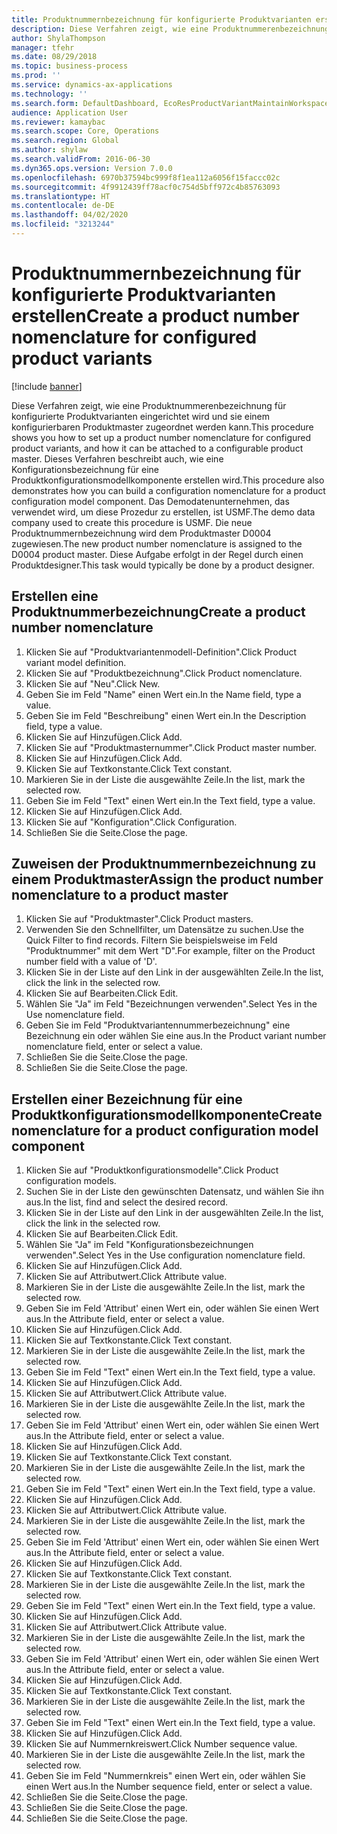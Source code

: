 ```yaml
---
title: Produktnummernbezeichnung für konfigurierte Produktvarianten erstellen
description: Diese Verfahren zeigt, wie eine Produktnummerenbezeichnung für konfigurierte Produktvarianten eingerichtet wird und sie einem konfigurierbaren Produktmaster zugeordnet werden kann.
author: ShylaThompson
manager: tfehr
ms.date: 08/29/2018
ms.topic: business-process
ms.prod: ''
ms.service: dynamics-ax-applications
ms.technology: ''
ms.search.form: DefaultDashboard, EcoResProductVariantMaintainWorkspace, EcoResNomenclature, EcoResProductListPage, EcoResProductDetails, PCProductConfigurationModelListPage, PCProductConfigurationModelDetails
audience: Application User
ms.reviewer: kamaybac
ms.search.scope: Core, Operations
ms.search.region: Global
ms.author: shylaw
ms.search.validFrom: 2016-06-30
ms.dyn365.ops.version: Version 7.0.0
ms.openlocfilehash: 6970b37594bc999f8f1ea112a6056f15faccc02c
ms.sourcegitcommit: 4f9912439ff78acf0c754d5bff972c4b85763093
ms.translationtype: HT
ms.contentlocale: de-DE
ms.lasthandoff: 04/02/2020
ms.locfileid: "3213244"
---
```

# <a name="create-a-product-number-nomenclature-for-configured-product-variants"></a><span data-ttu-id="861be-103">Produktnummernbezeichnung für konfigurierte Produktvarianten erstellen</span><span class="sxs-lookup"><span data-stu-id="861be-103">Create a product number nomenclature for configured product variants</span></span>

[!include [banner](../../includes/banner.md)]

<span data-ttu-id="861be-104">Diese Verfahren zeigt, wie eine Produktnummerenbezeichnung für konfigurierte Produktvarianten eingerichtet wird und sie einem konfigurierbaren Produktmaster zugeordnet werden kann.</span><span class="sxs-lookup"><span data-stu-id="861be-104">This procedure shows you how to set up a product number nomenclature for configured product variants, and how it can be attached to a configurable product master.</span></span> <span data-ttu-id="861be-105">Dieses Verfahren beschreibt auch, wie eine Konfigurationsbezeichnung für eine Produktkonfigurationsmodellkomponente erstellen wird.</span><span class="sxs-lookup"><span data-stu-id="861be-105">This procedure also demonstrates how you can build a configuration nomenclature for a product configuration model component.</span></span> <span data-ttu-id="861be-106">Das Demodatenunternehmen, das verwendet wird, um diese Prozedur zu erstellen, ist USMF.</span><span class="sxs-lookup"><span data-stu-id="861be-106">The demo data company used to create this procedure is USMF.</span></span> <span data-ttu-id="861be-107">Die neue Produktnummernbezeichnung wird dem Produktmaster D0004 zugewiesen.</span><span class="sxs-lookup"><span data-stu-id="861be-107">The new product number nomenclature is assigned to the D0004 product master.</span></span> <span data-ttu-id="861be-108">Diese Aufgabe erfolgt in der Regel durch einen Produktdesigner.</span><span class="sxs-lookup"><span data-stu-id="861be-108">This task would typically be done by a product designer.</span></span>


## <a name="create-a-product-number-nomenclature"></a><span data-ttu-id="861be-109">Erstellen eine Produktnummerbezeichnung</span><span class="sxs-lookup"><span data-stu-id="861be-109">Create a product number nomenclature</span></span>
1. <span data-ttu-id="861be-110">Klicken Sie auf "Produktvariantenmodell-Definition".</span><span class="sxs-lookup"><span data-stu-id="861be-110">Click Product variant model definition.</span></span>
2. <span data-ttu-id="861be-111">Klicken Sie auf "Produktbezeichnung".</span><span class="sxs-lookup"><span data-stu-id="861be-111">Click Product nomenclature.</span></span>
3. <span data-ttu-id="861be-112">Klicken Sie auf "Neu".</span><span class="sxs-lookup"><span data-stu-id="861be-112">Click New.</span></span>
4. <span data-ttu-id="861be-113">Geben Sie im Feld "Name" einen Wert ein.</span><span class="sxs-lookup"><span data-stu-id="861be-113">In the Name field, type a value.</span></span>
5. <span data-ttu-id="861be-114">Geben Sie im Feld "Beschreibung" einen Wert ein.</span><span class="sxs-lookup"><span data-stu-id="861be-114">In the Description field, type a value.</span></span>
6. <span data-ttu-id="861be-115">Klicken Sie auf Hinzufügen.</span><span class="sxs-lookup"><span data-stu-id="861be-115">Click Add.</span></span>
7. <span data-ttu-id="861be-116">Klicken Sie auf "Produktmasternummer".</span><span class="sxs-lookup"><span data-stu-id="861be-116">Click Product master number.</span></span>
8. <span data-ttu-id="861be-117">Klicken Sie auf Hinzufügen.</span><span class="sxs-lookup"><span data-stu-id="861be-117">Click Add.</span></span>
9. <span data-ttu-id="861be-118">Klicken Sie auf Textkonstante.</span><span class="sxs-lookup"><span data-stu-id="861be-118">Click Text constant.</span></span>
10. <span data-ttu-id="861be-119">Markieren Sie in der Liste die ausgewählte Zeile.</span><span class="sxs-lookup"><span data-stu-id="861be-119">In the list, mark the selected row.</span></span>
11. <span data-ttu-id="861be-120">Geben Sie im Feld "Text" einen Wert ein.</span><span class="sxs-lookup"><span data-stu-id="861be-120">In the Text field, type a value.</span></span>
12. <span data-ttu-id="861be-121">Klicken Sie auf Hinzufügen.</span><span class="sxs-lookup"><span data-stu-id="861be-121">Click Add.</span></span>
13. <span data-ttu-id="861be-122">Klicken Sie auf "Konfiguration".</span><span class="sxs-lookup"><span data-stu-id="861be-122">Click Configuration.</span></span>
14. <span data-ttu-id="861be-123">Schließen Sie die Seite.</span><span class="sxs-lookup"><span data-stu-id="861be-123">Close the page.</span></span>

## <a name="assign-the-product-number-nomenclature-to-a-product-master"></a><span data-ttu-id="861be-124">Zuweisen der Produktnummernbezeichnung zu einem Produktmaster</span><span class="sxs-lookup"><span data-stu-id="861be-124">Assign the product number nomenclature to a product master</span></span>
1. <span data-ttu-id="861be-125">Klicken Sie auf "Produktmaster".</span><span class="sxs-lookup"><span data-stu-id="861be-125">Click Product masters.</span></span>
2. <span data-ttu-id="861be-126">Verwenden Sie den Schnellfilter, um Datensätze zu suchen.</span><span class="sxs-lookup"><span data-stu-id="861be-126">Use the Quick Filter to find records.</span></span> <span data-ttu-id="861be-127">Filtern Sie beispielsweise im Feld "Produktnummer" mit dem Wert "D".</span><span class="sxs-lookup"><span data-stu-id="861be-127">For example, filter on the Product number field with a value of 'D'.</span></span>
3. <span data-ttu-id="861be-128">Klicken Sie in der Liste auf den Link in der ausgewählten Zeile.</span><span class="sxs-lookup"><span data-stu-id="861be-128">In the list, click the link in the selected row.</span></span>
4. <span data-ttu-id="861be-129">Klicken Sie auf Bearbeiten.</span><span class="sxs-lookup"><span data-stu-id="861be-129">Click Edit.</span></span>
5. <span data-ttu-id="861be-130">Wählen Sie "Ja" im Feld "Bezeichnungen verwenden".</span><span class="sxs-lookup"><span data-stu-id="861be-130">Select Yes in the Use nomenclature field.</span></span>
6. <span data-ttu-id="861be-131">Geben Sie im Feld "Produktvariantennummerbezeichnung" eine Bezeichnung ein oder wählen Sie eine aus.</span><span class="sxs-lookup"><span data-stu-id="861be-131">In the Product variant number nomenclature field, enter or select a value.</span></span>
7. <span data-ttu-id="861be-132">Schließen Sie die Seite.</span><span class="sxs-lookup"><span data-stu-id="861be-132">Close the page.</span></span>
8. <span data-ttu-id="861be-133">Schließen Sie die Seite.</span><span class="sxs-lookup"><span data-stu-id="861be-133">Close the page.</span></span>

## <a name="create-nomenclature-for-a-product-configuration-model-component"></a><span data-ttu-id="861be-134">Erstellen einer Bezeichnung für eine Produktkonfigurationsmodellkomponente</span><span class="sxs-lookup"><span data-stu-id="861be-134">Create nomenclature for a product configuration model component</span></span>
1. <span data-ttu-id="861be-135">Klicken Sie auf "Produktkonfigurationsmodelle".</span><span class="sxs-lookup"><span data-stu-id="861be-135">Click Product configuration models.</span></span>
2. <span data-ttu-id="861be-136">Suchen Sie in der Liste den gewünschten Datensatz, und wählen Sie ihn aus.</span><span class="sxs-lookup"><span data-stu-id="861be-136">In the list, find and select the desired record.</span></span>
3. <span data-ttu-id="861be-137">Klicken Sie in der Liste auf den Link in der ausgewählten Zeile.</span><span class="sxs-lookup"><span data-stu-id="861be-137">In the list, click the link in the selected row.</span></span>
4. <span data-ttu-id="861be-138">Klicken Sie auf Bearbeiten.</span><span class="sxs-lookup"><span data-stu-id="861be-138">Click Edit.</span></span>
5. <span data-ttu-id="861be-139">Wählen Sie "Ja" im Feld "Konfigurationsbezeichnungen verwenden".</span><span class="sxs-lookup"><span data-stu-id="861be-139">Select Yes in the Use configuration nomenclature field.</span></span>
6. <span data-ttu-id="861be-140">Klicken Sie auf Hinzufügen.</span><span class="sxs-lookup"><span data-stu-id="861be-140">Click Add.</span></span>
7. <span data-ttu-id="861be-141">Klicken Sie auf Attributwert.</span><span class="sxs-lookup"><span data-stu-id="861be-141">Click Attribute value.</span></span>
8. <span data-ttu-id="861be-142">Markieren Sie in der Liste die ausgewählte Zeile.</span><span class="sxs-lookup"><span data-stu-id="861be-142">In the list, mark the selected row.</span></span>
9. <span data-ttu-id="861be-143">Geben Sie im Feld 'Attribut' einen Wert ein, oder wählen Sie einen Wert aus.</span><span class="sxs-lookup"><span data-stu-id="861be-143">In the Attribute field, enter or select a value.</span></span>
10. <span data-ttu-id="861be-144">Klicken Sie auf Hinzufügen.</span><span class="sxs-lookup"><span data-stu-id="861be-144">Click Add.</span></span>
11. <span data-ttu-id="861be-145">Klicken Sie auf Textkonstante.</span><span class="sxs-lookup"><span data-stu-id="861be-145">Click Text constant.</span></span>
12. <span data-ttu-id="861be-146">Markieren Sie in der Liste die ausgewählte Zeile.</span><span class="sxs-lookup"><span data-stu-id="861be-146">In the list, mark the selected row.</span></span>
13. <span data-ttu-id="861be-147">Geben Sie im Feld "Text" einen Wert ein.</span><span class="sxs-lookup"><span data-stu-id="861be-147">In the Text field, type a value.</span></span>
14. <span data-ttu-id="861be-148">Klicken Sie auf Hinzufügen.</span><span class="sxs-lookup"><span data-stu-id="861be-148">Click Add.</span></span>
15. <span data-ttu-id="861be-149">Klicken Sie auf Attributwert.</span><span class="sxs-lookup"><span data-stu-id="861be-149">Click Attribute value.</span></span>
16. <span data-ttu-id="861be-150">Markieren Sie in der Liste die ausgewählte Zeile.</span><span class="sxs-lookup"><span data-stu-id="861be-150">In the list, mark the selected row.</span></span>
17. <span data-ttu-id="861be-151">Geben Sie im Feld 'Attribut' einen Wert ein, oder wählen Sie einen Wert aus.</span><span class="sxs-lookup"><span data-stu-id="861be-151">In the Attribute field, enter or select a value.</span></span>
18. <span data-ttu-id="861be-152">Klicken Sie auf Hinzufügen.</span><span class="sxs-lookup"><span data-stu-id="861be-152">Click Add.</span></span>
19. <span data-ttu-id="861be-153">Klicken Sie auf Textkonstante.</span><span class="sxs-lookup"><span data-stu-id="861be-153">Click Text constant.</span></span>
20. <span data-ttu-id="861be-154">Markieren Sie in der Liste die ausgewählte Zeile.</span><span class="sxs-lookup"><span data-stu-id="861be-154">In the list, mark the selected row.</span></span>
21. <span data-ttu-id="861be-155">Geben Sie im Feld "Text" einen Wert ein.</span><span class="sxs-lookup"><span data-stu-id="861be-155">In the Text field, type a value.</span></span>
22. <span data-ttu-id="861be-156">Klicken Sie auf Hinzufügen.</span><span class="sxs-lookup"><span data-stu-id="861be-156">Click Add.</span></span>
23. <span data-ttu-id="861be-157">Klicken Sie auf Attributwert.</span><span class="sxs-lookup"><span data-stu-id="861be-157">Click Attribute value.</span></span>
24. <span data-ttu-id="861be-158">Markieren Sie in der Liste die ausgewählte Zeile.</span><span class="sxs-lookup"><span data-stu-id="861be-158">In the list, mark the selected row.</span></span>
25. <span data-ttu-id="861be-159">Geben Sie im Feld 'Attribut' einen Wert ein, oder wählen Sie einen Wert aus.</span><span class="sxs-lookup"><span data-stu-id="861be-159">In the Attribute field, enter or select a value.</span></span>
26. <span data-ttu-id="861be-160">Klicken Sie auf Hinzufügen.</span><span class="sxs-lookup"><span data-stu-id="861be-160">Click Add.</span></span>
27. <span data-ttu-id="861be-161">Klicken Sie auf Textkonstante.</span><span class="sxs-lookup"><span data-stu-id="861be-161">Click Text constant.</span></span>
28. <span data-ttu-id="861be-162">Markieren Sie in der Liste die ausgewählte Zeile.</span><span class="sxs-lookup"><span data-stu-id="861be-162">In the list, mark the selected row.</span></span>
29. <span data-ttu-id="861be-163">Geben Sie im Feld "Text" einen Wert ein.</span><span class="sxs-lookup"><span data-stu-id="861be-163">In the Text field, type a value.</span></span>
30. <span data-ttu-id="861be-164">Klicken Sie auf Hinzufügen.</span><span class="sxs-lookup"><span data-stu-id="861be-164">Click Add.</span></span>
31. <span data-ttu-id="861be-165">Klicken Sie auf Attributwert.</span><span class="sxs-lookup"><span data-stu-id="861be-165">Click Attribute value.</span></span>
32. <span data-ttu-id="861be-166">Markieren Sie in der Liste die ausgewählte Zeile.</span><span class="sxs-lookup"><span data-stu-id="861be-166">In the list, mark the selected row.</span></span>
33. <span data-ttu-id="861be-167">Geben Sie im Feld 'Attribut' einen Wert ein, oder wählen Sie einen Wert aus.</span><span class="sxs-lookup"><span data-stu-id="861be-167">In the Attribute field, enter or select a value.</span></span>
34. <span data-ttu-id="861be-168">Klicken Sie auf Hinzufügen.</span><span class="sxs-lookup"><span data-stu-id="861be-168">Click Add.</span></span>
35. <span data-ttu-id="861be-169">Klicken Sie auf Textkonstante.</span><span class="sxs-lookup"><span data-stu-id="861be-169">Click Text constant.</span></span>
36. <span data-ttu-id="861be-170">Markieren Sie in der Liste die ausgewählte Zeile.</span><span class="sxs-lookup"><span data-stu-id="861be-170">In the list, mark the selected row.</span></span>
37. <span data-ttu-id="861be-171">Geben Sie im Feld "Text" einen Wert ein.</span><span class="sxs-lookup"><span data-stu-id="861be-171">In the Text field, type a value.</span></span>
38. <span data-ttu-id="861be-172">Klicken Sie auf Hinzufügen.</span><span class="sxs-lookup"><span data-stu-id="861be-172">Click Add.</span></span>
39. <span data-ttu-id="861be-173">Klicken Sie auf Nummernkreiswert.</span><span class="sxs-lookup"><span data-stu-id="861be-173">Click Number sequence value.</span></span>
40. <span data-ttu-id="861be-174">Markieren Sie in der Liste die ausgewählte Zeile.</span><span class="sxs-lookup"><span data-stu-id="861be-174">In the list, mark the selected row.</span></span>
41. <span data-ttu-id="861be-175">Geben Sie im Feld "Nummernkreis" einen Wert ein, oder wählen Sie einen Wert aus.</span><span class="sxs-lookup"><span data-stu-id="861be-175">In the Number sequence field, enter or select a value.</span></span>
42. <span data-ttu-id="861be-176">Schließen Sie die Seite.</span><span class="sxs-lookup"><span data-stu-id="861be-176">Close the page.</span></span>
43. <span data-ttu-id="861be-177">Schließen Sie die Seite.</span><span class="sxs-lookup"><span data-stu-id="861be-177">Close the page.</span></span>
44. <span data-ttu-id="861be-178">Schließen Sie die Seite.</span><span class="sxs-lookup"><span data-stu-id="861be-178">Close the page.</span></span>

